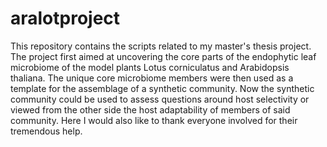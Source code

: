 # aralotproject
This repository contains the scripts related to my master's thesis project.
The project first aimed at uncovering the core parts of the endophytic leaf microbiome of the model plants Lotus corniculatus and Arabidopsis thaliana.
The unique core microbiome members were then used as a template for the assemblage of a synthetic community.
Now the synthetic community could be used to assess questions around host selectivity or viewed from the other side the host adaptability of members of said community.
Here I would also like to thank everyone involved for their tremendous help.

